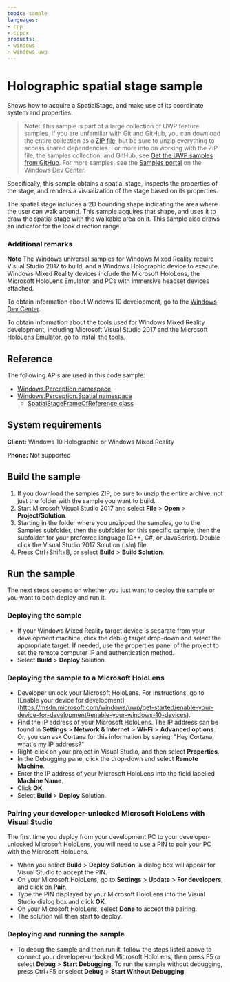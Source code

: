 ```yaml
---
topic: sample
languages:
- cpp
- cppcx
products:
- windows
- windows-uwp
---
```


<!---
  category: Holographic
  samplefwlink: http://go.microsoft.com/fwlink/p/?LinkId=851304
--->

# Holographic spatial stage sample

Shows how to acquire a SpatialStage, and make use of its coordinate system and properties.

> **Note:** This sample is part of a large collection of UWP feature samples. 
> If you are unfamiliar with Git and GitHub, you can download the entire collection as a 
> [ZIP file](https://github.com/Microsoft/Windows-universal-samples/archive/master.zip), but be 
> sure to unzip everything to access shared dependencies. For more info on working with the ZIP file, 
> the samples collection, and GitHub, see [Get the UWP samples from GitHub](https://aka.ms/ovu2uq). 
> For more samples, see the [Samples portal](https://aka.ms/winsamples) on the Windows Dev Center. 

Specifically, this sample obtains a spatial stage, inspects the properties of the stage, and renders
a visualization of the stage based on its properties.

The spatial stage includes a 2D bounding shape indicating the area where the user can walk around. This
sample acquires that shape, and uses it to draw the spatial stage with the walkable area on it. This 
sample also draws an indicator for the look direction range.


### Additional remarks

**Note** The Windows universal samples for Windows Mixed Reality require Visual Studio 2017 
to build, and a Windows Holographic device to execute. Windows Mixed Reality devices include the
Microsoft HoloLens, the Microsoft HoloLens Emulator, and PCs with immersive headset devices attached.

To obtain information about Windows 10 development, go to the [Windows Dev Center](http://go.microsoft.com/fwlink/?LinkID=532421).

To obtain information about the tools used for Windows Mixed Reality development, including
Microsoft Visual Studio 2017 and the Microsoft HoloLens Emulator, go to
[Install the tools](https://developer.microsoft.com/windows/holographic/install_the_tools).

## Reference

The following APIs are used in this code sample:

* [Windows.Perception namespace](https://msdn.microsoft.com/library/windows/apps/windows.perception.aspx)
* [Windows.Perception.Spatial namespace](https://msdn.microsoft.com/library/windows/apps/windows.perception.spatial.aspx)
  * [SpatialStageFrameOfReference class](https://msdn.microsoft.com/library/windows/apps/windows.perception.spatial.SpatialStageFrameOfReference.aspx)

## System requirements

**Client:** Windows 10 Holographic or Windows Mixed Reality

**Phone:** Not supported

## Build the sample

1. If you download the samples ZIP, be sure to unzip the entire archive, not just the folder with
   the sample you want to build.
2. Start Microsoft Visual Studio 2017 and select **File** \> **Open** \> **Project/Solution**.
3. Starting in the folder where you unzipped the samples, go to the Samples subfolder, then the
   subfolder for this specific sample, then the subfolder for your preferred language (C++, C#, or
   JavaScript). Double-click the Visual Studio 2017 Solution (.sln) file.
4. Press Ctrl+Shift+B, or select **Build** \> **Build Solution**.

## Run the sample

The next steps depend on whether you just want to deploy the sample or you want to both deploy and
run it.

### Deploying the sample

- If your Windows Mixed Reality target device is separate from your development machine, click the debug target drop-down
  and select the appropriate target. If needed, use the properties panel of the project to set the remote computer IP and
  authentication method.
- Select **Build** \> **Deploy** Solution.

### Deploying the sample to a Microsoft HoloLens

- Developer unlock your Microsoft HoloLens. For instructions, go to [Enable your device for development]
  (https://msdn.microsoft.com/windows/uwp/get-started/enable-your-device-for-development#enable-your-windows-10-devices).
- Find the IP address of your Microsoft HoloLens. The IP address can be found in **Settings**
  \> **Network & Internet** \> **Wi-Fi** \> **Advanced options**. Or, you can ask Cortana for this
  information by saying: "Hey Cortana, what's my IP address?"
- Right-click on your project in Visual Studio, and then select **Properties**.
- In the Debugging pane, click the drop-down and select **Remote Machine**.
- Enter the IP address of your Microsoft HoloLens into the field labelled **Machine Name**.
- Click **OK**.
- Select **Build** \> **Deploy** Solution.

### Pairing your developer-unlocked Microsoft HoloLens with Visual Studio

The first time you deploy from your development PC to your developer-unlocked Microsoft HoloLens,
you will need to use a PIN to pair your PC with the Microsoft HoloLens.
- When you select **Build** \> **Deploy Solution**, a dialog box will appear for Visual Studio to
  accept the PIN.
- On your Microsoft HoloLens, go to **Settings** \> **Update** \> **For developers**, and click on
  **Pair**.
- Type the PIN displayed by your Microsoft HoloLens into the Visual Studio dialog box and click
  **OK**.
- On your Microsoft HoloLens, select **Done** to accept the pairing.
- The solution will then start to deploy.

### Deploying and running the sample

- To debug the sample and then run it, follow the steps listed above to connect your
  developer-unlocked Microsoft HoloLens, then press F5 or select **Debug** \> **Start Debugging**.
  To run the sample without debugging, press Ctrl+F5 or select **Debug** \> **Start Without Debugging**.
